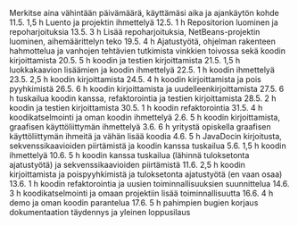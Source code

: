 Merkitse aina vähintään päivämäärä, käyttämäsi aika ja ajankäytön kohde
11.5. 1,5 h Luento ja projektin ihmettelyä
12.5. 1 h Repositorion luominen ja repoharjoituksia
13.5. 3 h Lisää repoharjoituksia, NetBeans-projektin luominen, aihemäärittelyn teko
19.5. 4 h Ajatustyötä, ohjelman rakenteen hahmottelua ja vanhojen tehtävien tutkimista vinkkien toivossa sekä koodin kirjoittamista
20.5. 5 h koodin ja testien kirjoittamista
21.5. 1,5 h luokkakaavion lisäämien ja koodin ihmettelyä
22.5. 1 h koodin ihmettelyä
23.5. 2,5 h koodin kirjoittamista
24.5. 4 h koodin kirjoittamista ja pois pyyhkimistä
26.5. 6 h koodin kirjoittamista ja uudelleenkirjoittamista
27.5. 6 h tuskailua koodin kanssa, refaktorointia ja testien kirjoittamista
28.5. 2 h koodin ja testien kirjoittamista
30.5. 1 h koodin refaktorointia
31.5. 4 h koodikatselmointi ja oman koodin ihmettelyä
2.6. 5 h koodin kirjoittamista, graafisen käyttöliittymän ihmettelyä
3.6. 6 h yritystä opiskella graafisen käyttöliittymän ihmeitä ja vähän lisää koodia
4.6. 5 h JavaDocin kirjoitusta, sekvenssikaavioiden piirtämistä ja koodin kanssa tuskailua
5.6. 1,5 h koodin ihmettelyä
10.6. 5 h koodin kanssa tuskailua (lähinnä tuloksetonta ajatustyötä) ja sekvenssikaavioiden piirtämistä
11.6. 2,5 h koodin kirjoittamista ja poispyyhkimistä ja tuloksetonta ajatustyötä (en vaan osaa)
13.6. 1 h koodin refaktorointia ja uusien toiminnallisuuksien suunnittelua
14.6. 3 h koodikatselmointi ja omaan projektiin lisää toiminnallisuutta
16.6. 4 h demo ja oman koodin parantelua
17.6. 5 h pahimpien bugien korjaus dokumentaation täydennys ja yleinen loppusilaus
